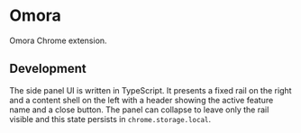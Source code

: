 # Omora

Omora Chrome extension.

## Development
The side panel UI is written in TypeScript. It presents a fixed rail on the right and a content shell on the left with a header showing the active feature name and a close button. The panel can collapse to leave only the rail visible and this state persists in `chrome.storage.local`.
